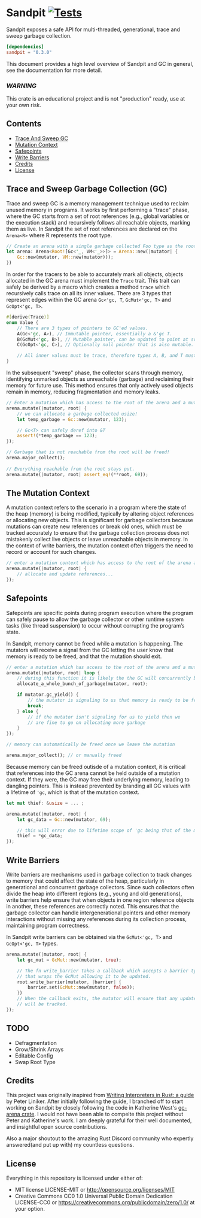 # Sandpit [![Tests](https://github.com/Nilando/sandpit/actions/workflows/rust.yml/badge.svg)](https://github.com/Nilando/sandpit/actions/workflows/rust.yml)
Sandpit exposes a safe API for multi-threaded, generational, trace and sweep garbage collection.

```toml
[dependencies]
sandpit = "0.3.0"
```

This document provides a high level overview of Sandpit and GC in general, see the documentation for more detail.

### *WARNING* 
This crate is an educational project and is not "production" ready, use at your own risk.

## Contents
* [Trace And Sweep GC](#toc-trace-and-sweep-gc)
* [Mutation Context](#toc-mutation-context)
* [Safepoints](#toc-safepoints)
* [Write Barriers](#toc-write-barriers)
* [Credits](#toc-credits)
* [License](#toc-license)

<a name="toc-trace-and-sweep-gc"></a>
## Trace and Sweep Garbage Collection (GC)
Trace and sweep GC is a memory management technique used to reclaim unused memory in programs. It works by first performing a "trace" phase, where the GC starts from a set of root references (e.g., global variables or the execution stack) and recursively follows all reachable objects, marking them as live. In Sandpit the set of root references are declared on the `Arena<R>` where R represents the root type.
```rust
// Create an arena with a single garbage collected Foo type as the root.
let arena: Arena<Root![Gc<'_, VM<'_>>]> = Arena::new(|mutator| {
    Gc::new(mutator, VM::new(mutator)));
})
```
In order for the tracers to be able to accurately mark all objects, objects allocated in the GC arena must implement the `Trace` trait. This trait can safely be derived by a macro which creates a method `trace` which recursively calls trace on all its inner values. There are 3 types that represent edges within the GC arena `Gc<'gc, T`, `GcMut<'gc, T>` and `GcOpt<'gc, T>`.
```rust
#[derive(Trace)]
enum Value {
    // There are 3 types of pointers to GC'ed values.
    A(Gc<'gc, A>), // Immutable pointer, essentially a &'gc T.
    B(GcMut<'gc, B>), // Mutable pointer, can be updated to point at something else via a write barrier.
    C(GcOpt<'gc, C>), // Optionally null pointer that is also mutable. Can be unwrapped into a GcMut.

    // All inner values must be trace, therefore types A, B, and T must impl Trace as well!
}
```
In the subsequent "sweep" phase, the collector scans through memory, identifying unmarked objects as unreachable (garbage) and reclaiming their memory for future use. This method ensures that only actively used objects remain in memory, reducing fragmentation and memory leaks. 
```rust
// Enter a mutation which has access to the root of the arena and a mutator.
arena.mutate(|mutator, root| {
    // we can allocate a garbage collected usize!
    let temp_garbage = Gc::new(mutator, 123);

    // Gc<T> can safely deref into &T
    assert!(*temp_garbage == 123);
});

// Garbage that is not reachable from the root will be freed!
arena.major_collect();
    
// Everything reachable from the root stays put.
arena.mutate(|mutator, root| assert_eq!(**root, 69));
```
<a name="toc-mutation-context"></a>
## The Mutation Context
A mutation context refers to the scenario in a program where the state of the heap (memory) is being modified, typically by altering object references or allocating new objects. This is significant for garbage collectors because mutations can create new references or break old ones, which must be tracked accurately to ensure that the garbage collection process does not mistakenly collect live objects or leave unreachable objects in memory. In the context of write barriers, the mutation context often triggers the need to record or account for such changes.
```rust
// enter a mutation context which has access to the root of the arena and a mutator
arena.mutate(|mutator, root| {
    // allocate and update references...
});
```
<a name="toc-safepoints"></a>
## Safepoints
Safepoints are specific points during program execution where the program can safely pause to allow the garbage collector or other runtime system tasks (like thread suspension) to occur without corrupting the program’s state. 

In Sandpit, memory cannot be freed while a mutation is happening. The mutators will receive a signal from the GC letting the user know that memory is ready to be freed, and that the mutation should exit.
```rust
// enter a mutation which has access to the root of the arena and a mutator
arena.mutate(|mutator, root| loop {
    // during this function it is likely the the GC will concurrently begin tracing!
    allocate_a_whole_bunch_of_garbage(mutator, root);

    if mutator.gc_yield() {
        // the mutator is signaling to us that memory is ready to be freed so we should leave the mutation context
        break;
    } else {
        // if the mutator isn't signaling for us to yield then we
        // are fine to go on allocating more garbage
    }
});

// memory can automatically be freed once we leave the mutation

arena.major_collect(); // or manually freed
```

Because memory can be freed outisde of a mutation context, it is critical that references into the GC arena cannot be held outside of a mutation context. If they were, the GC may free their underlying memory, leading to dangling pointers. This is instead prevented by branding all GC values with a lifetime of `'gc`, which is that of the mutation context.
```rust
let mut thief: &usize = ... ;

arena.mutate(|mutator, root| {
    let gc_data = Gc::new(mutator, 69);

    // this will error due to lifetime scope of 'gc being that of the mutation context
    thief = *gc_data;
});
```

<a name="toc-write-barriers"></a>
## Write Barriers
Write barriers are mechanisms used in garbage collection to track changes to memory that could affect the state of the heap, particularly in generational and concurrent garbage collectors. Since such collectors often divide the heap into different regions (e.g., young and old generations), write barriers help ensure that when objects in one region reference objects in another, these references are correctly noted. This ensures that the garbage collector can handle intergenerational pointers and other memory interactions without missing any references during its collection process, maintaining program correctness.

In Sandpit write barriers can be obtained via the `GcMut<'gc, T>` and `GcOpt<'gc, T>` types.
```rust
arena.mutate(|mutator, root| {
    let gc_mut = GcMut::new(mutator, true);

    // The fn write_barrier takes a callback which accepts a barrier type
    // that wraps the GcMut allowing it to be updated.
    root.write_barrier(mutator, |barrier| {
        barrier.set(GcMut::new(mutator, false));
    })
    // When the callback exits, the mutator will ensure that any updates to the root GcMut
    // will be tracked.
});
```

## TODO
* Defragmentation
* Grow/Shrink Arrays
* Editable Config
* Swap Root Type

<a name="toc-credits"></a>
## Credits
This project was originally inspired from [Writing Interpreters in Rust: a guide](https://rust-hosted-langs.github.io/book/) by Peter Liniker. After initially following the guide,
I branched off to start working on Sandpit by closely following the code in Katherine West's [gc-arena crate](https://github.com/kyren/gc-arena). I would not have been able to compelte this project
without Peter and Katherine's work. I am deeply grateful for their well documented, and insightful open source contributions.

Also a major shoutout to the amazing Rust Discord community who expertly answered(and put up with) my countless questions.

<a name="toc-license"></a>
## License
Everything in this repository is licensed under either of:
- MIT license LICENSE-MIT or http://opensource.org/licenses/MIT
- Creative Commons CC0 1.0 Universal Public Domain Dedication LICENSE-CC0 or https://creativecommons.org/publicdomain/zero/1.0/ at your option.
